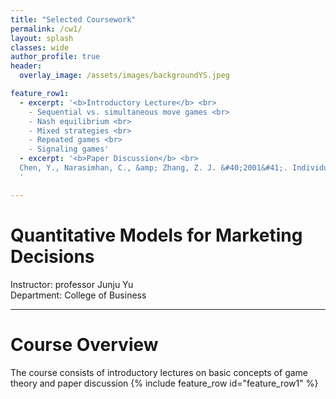 ```yaml
---  
title: "Selected Coursework"
permalink: /cw1/
layout: splash
classes: wide
author_profile: true
header:
  overlay_image: /assets/images/backgroundYS.jpeg

feature_row1:
  - excerpt: '<b>Introductory Lecture</b> <br>
    - Sequential vs. simultaneous move games <br> 
    - Nash equilibrium <br>
    - Mixed strategies <br>
    - Repeated games <br>
    - Signaling games'
  - excerpt: '<b>Paper Discussion</b> <br>
  Chen, Y., Narasimhan, C., &amp; Zhang, Z. J. &#40;2001&#41;. Individual marketing with imperfect targetability. <i>Marketing Science</i>, 20&#410;1&#41;, 23&#45;41.
  '

---
```

# Quantitative Models for Marketing Decisions
Instructor: professor Junju Yu <br>
Department: College of Business 

---
# Course Overview
The course consists of introductory lectures on basic concepts of game theory and paper discussion
{% include feature_row id="feature_row1" %}
